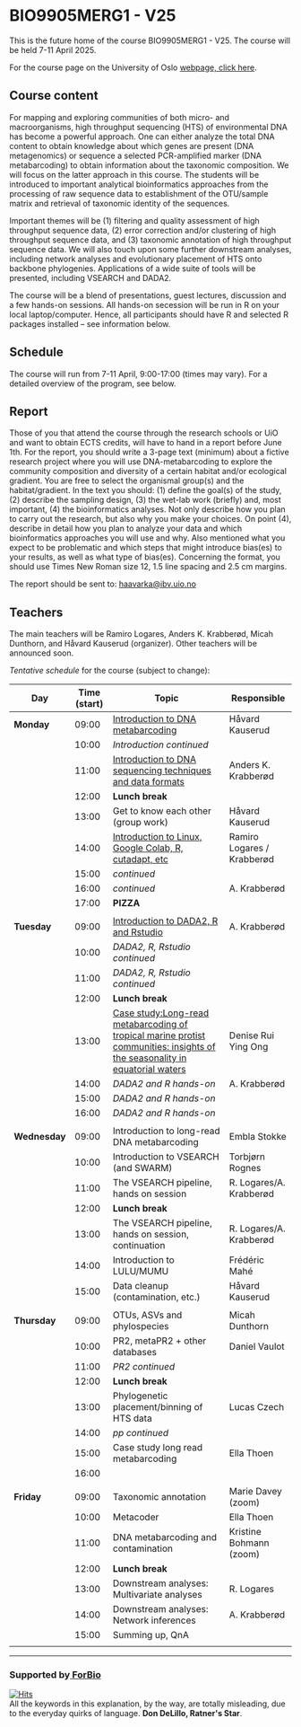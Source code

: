 # BIO9905MERG1 - V25
This is the future home of the course BIO9905MERG1 - V25. The course will be held 7-11 April 2025. 

For the course page on the University of Oslo [webpage, click here](https://www.uio.no/studier/emner/matnat/ibv/BIO9905MERG1/).

## Course content
For mapping and exploring communities of both micro- and macroorganisms, high throughput sequencing (HTS) of environmental DNA has become a powerful approach. One can either analyze the total DNA content to obtain knowledge about which genes are present (DNA metagenomics) or sequence a selected PCR-amplified marker (DNA metabarcoding) to obtain information about the taxonomic composition. We will focus on the latter approach in this course. The students will be introduced to important analytical bioinformatics approaches from the processing of raw sequence data to establishment of the OTU/sample matrix and retrieval of taxonomic identity of the sequences.

Important themes will be (1) filtering and quality assessment of high throughput sequence data, (2) error correction and/or clustering of high throughput sequence data, and (3) taxonomic annotation of high throughput sequence data. We will also touch upon some further downstream analyses, including network analyses and evolutionary placement of HTS onto backbone phylogenies. Applications of a wide suite of tools will be presented, including VSEARCH and DADA2.

The course will be a blend of presentations, guest lectures, discussion and a few hands-on sessions. All hands-on secession will be run in R on your local laptop/computer. Hence, all participants should have R and selected R packages installed – see information below.

## Schedule

The course will run from 7-11 April, 9:00-17:00 (times may vary). For a detailed overview of the program, see below.

## Report
Those of you that attend the course through the research schools or UiO and want to obtain ECTS credits, will have to hand in a report before June 1th.
For the report, you should write a 3-page text (minimum) about a fictive research project where you will use DNA-metabarcoding to explore the community composition and diversity of a certain habitat and/or ecological gradient. You are free to select the organismal group(s) and the habitat/gradient. In the text you should: (1) define the goal(s) of the study, (2) describe the sampling design, (3) the wet-lab work (briefly) and, most important, (4) the bioinformatics analyses. Not only describe how you plan to carry out the research, but also why you make your choices. On point (4), describe in detail how you plan to analyze your data and which bioinformatics approaches you will use and why. Also mentioned what you expect to be problematic and which steps that might introduce bias(es) to your results, as well as what type of bias(es). Concerning the format, you should use Times New Roman size 12, 1.5 line spacing and 2.5 cm margins.

The report should be sent to: haavarka@ibv.uio.no

## Teachers
The main teachers will be Ramiro Logares, Anders K. Krabberød, Micah Dunthorn, and Håvard Kauserud (organizer). Other teachers will be announced soon.

*Tentative schedule* for the course (subject to change):

| Day           | Time (start) | Topic                                                                                                                                      | Responsible                |
| ------------- | ------------ | ------------------------------------------------------------------------------------------------------------------------------------------ | -------------------------- |
| **Monday**    | 09:00        | [Introduction to DNA metabarcoding](./Lectures/)                                                                                           | Håvard Kauserud            |
|               | 10:00        | *Introduction continued*                                                                                                                   |                            |
|               | 11:00        | [Introduction to DNA sequencing techniques and data formats ](./Lectures/)                                                                 | Anders K. Krabberød        |
|               | 12:00        | **Lunch break**                                                                                                                            |                            |
|               | 13:00        | Get to know each other (group work)                                                                                                        | Håvard Kauserud            |
|               | 14:00        | [Introduction to Linux, Google Colab, R, cutadapt, etc ](./Lectures)                                                                       | Ramiro Logares / Krabberød |
|               | 15:00        | *continued*                                                                                                                                |                            |
|               | 16:00        | *continued*                                                                                                                                | A. Krabberød               |
|               | 17:00        | **PIZZA**                                                                                                                                  |                            |
|               |              |                                                                                                                                            |                            |
| **Tuesday**   | 09:00        | [Introduction to DADA2, R and Rstudio](Dada2_Pipeline)                                                                                     | A. Krabberød               |
|               | 10:00        | *DADA2, R, Rstudio continued*                                                                                                              |                            |
|               | 11:00        | *DADA2, R, Rstudio continued*                                                                                                              |                            |
|               | 12:00        | **Lunch break**                                                                                                                            |                            |
|               | 13:00        | [Case study:Long-read metabarcoding of tropical marine protist communities: insights of the seasonality in equatorial waters](./Lectures/) | Denise Rui Ying Ong        |
|               | 14:00        | *DADA2 and R hands-on*                                                                                                                     | A. Krabberød               |
|               | 15:00        | *DADA2 and R hands-on*                                                                                                                     |                            |
|               | 16:00        | *DADA2 and R hands-on*                                                                                                                     |                            |
|               |              |                                                                                                                                            |                            |
| **Wednesday** | 09:00        | Introduction to long-read DNA metabarcoding                                                                                                | Embla Stokke               |
|               | 10:00        | Introduction to VSEARCH (and SWARM)                                                                                                        | Torbjørn Rognes            |
|               | 11:00        | The VSEARCH pipeline, hands on session                                                                                                     | R. Logares/A. Krabberød    |
|               | 12:00        | **Lunch break**                                                                                                                            |                            |
|               | 13:00        | The VSEARCH pipeline, hands on session, continuation                                                                                       | R. Logares/A. Krabberød    |
|               | 14:00        | Introduction to LULU/MUMU                                                                                                                  | Frédéric Mahé              |
|               | 15:00        | Data cleanup (contamination, etc.)                                                                                                         | Håvard Kauserud            |
|               |              |                                                                                                                                            |                            |
| **Thursday**  | 09:00        | OTUs, ASVs and phylospecies                                                                                                                | Micah Dunthorn             |
|               | 10:00        | PR2, metaPR2 + other databases                                                                                                             | Daniel Vaulot              |
|               | 11:00        | *PR2 continued*                                                                                                                            |                            |
|               | 12:00        | **Lunch break**                                                                                                                            |                            |
|               | 13:00        | Phylogenetic placement/binning of HTS data                                                                                                 | Lucas Czech                |
|               | 14:00        | *pp continued*                                                                                                                             |                            |
|               | 15:00        | Case study long read metabarcoding                                                                                                         | Ella Thoen                 |
|               | 16:00        |                                                                                                                                            |                            |
|               |              |                                                                                                                                            |                            |
| **Friday**    | 09:00        | Taxonomic annotation                                                                                                                       | Marie Davey (zoom)         |
|               | 10:00        | Metacoder                                                                                                                                  | Ella Thoen                 |
|               | 11:00        | DNA metabarcoding and contamination                                                                                                        | Kristine Bohmann (zoom)    |
|               | 12:00        | **Lunch break**                                                                                                                            |                            |
|               | 13:00        | Downstream analyses: Multivariate analyses                                                                                                 | R. Logares                 |
|               | 14:00        | Downstream analyses: Network inferences                                                                                                    | A. Krabberød               |
|               | 15:00        | Summing up, QnA                                                                                                                            |                            |
|               |              |                                                                                                                                            |                            |


 ----
### Supported by[ ForBio](https://www.forbio.uio.no/)
[![Hits](https://hits.seeyoufarm.com/api/count/incr/badge.svg?url=https%3A%2F%2Fgithub.com%2Fkrabberod%2FBIO9905MERG1_V25&count_bg=%23C83DB3&title_bg=%23555555&icon=&icon_color=%23E7E7E7&title=hits&edge_flat=false)](https://hits.seeyoufarm.com)  
All the keywords in this explanation, by the way, are totally misleading, due to the everyday quirks of language. **Don DeLillo, Ratner's Star**.
